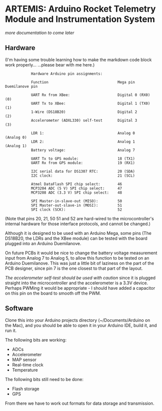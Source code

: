ARTEMIS: Arduino Rocket Telemetry Module and Instrumentation System
===================================================================

*more documentation to come later*

Hardware
--------

(I'm having some trouble learning how to make the markdown code block work properly...
...please bear with me here.)

                Hardware Arduino pin assignments:
    
                Function                                Mega pin                Duemilanove pin 
    
                UART Rx from XBee:                      Digital 0 (RX0)         (0) 
                UART Tx to XBee:                        Digital 1 (TX0)         (1) 
                1-Wire (DS18B20)                        Digital 2               (2) 
                Accelerometer (ADXL330) self-test       Digital 3               (3) 
    
                LDR 1:                                  Analog 0                (Analog 0)
                LDR 2:                                  Analog 1                (Analog 1)
                Battery voltage:                        Analog 7
    
                UART Tx to GPS module:                  18 (TX1)
                UART Rx from GPS module:                19 (RX1)
    
                I2C serial data for DS1307 RTC:         20 (SDA)
                I2C clock:                              21 (SCL)
    
                Atmel DataFlash SPI chip select:        46  
                MCP3204 ADC (5 V) SPI chip select:      47  
                MCP3208 ADC (3.3 V) SPI chip select:    48  
    
                SPI Master-in-slave-out (MISO):         50  
                SPI Master-out-slave-in (MOSI):         51  
                SPI clock (SCK):                        52  

(Note that pins 20, 21, 50 51 and 52 are hard-wired to the microcontroller's
internal hardware for those interface protocols, and cannot be changed.)

Although it is designed to be used with an Arduino Mega, some pins (The DS18B20, the LDRs and 
the XBee module) can be tested with the board plugged into an Arduino Duemilanove.

On future PCBs it would be nice to change the battery voltage measurement input from Analog 7 to Analog 5,
to allow this function to be tested on an Arduino Duemilanove. This was just a little bit of laziness on the 
part of the PCB designer, since pin 7 is the one closest to that part of the layout.

*The accelerometer self-test should be used with caution* since it is plugged straight into the microcontroller
and the accelerometer is a 3.3V device. Perhaps PWMing it would be appropriate - I should have added a capacitor
on this pin on the board to smooth off the PWM.


Software
--------

Clone this into your Arduino projects directory (~/Documents/Arduino on the Mac), and you should be able to open it in your Arduino IDE, build it, and run it.

The following bits are working:

- ADCs
- Accelerometer
- MAP sensor
- Real-time clock
- Temperature

The following bits still need to be done:

- Flash storage
- GPS

From there we have to work out formats for data storage and transmission.


